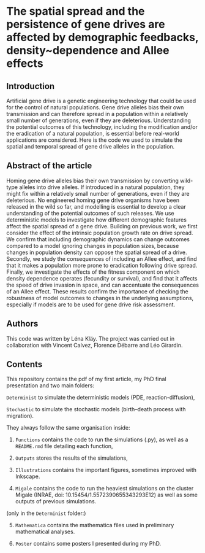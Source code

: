 # The spatial spread and the persistence of gene drives are affected by demographic feedbacks, density~dependence and Allee effects

## Introduction

Artificial gene drive is a genetic engineering technology that could be used for the control of natural populations. Gene drive alleles bias their own transmission and can therefore spread in a population within a relatively small number of generations, even if they are deleterious. Understanding the potential outcomes of this technology, including the modification and/or the eradication of a natural population, is essential before real-world applications are considered. Here is the code we used to simulate the spatial and temporal spread of gene drive alleles in the population.

## Abstract of the article

Homing gene drive alleles bias their own transmission by converting wild-type alleles into drive alleles. If introduced in a natural population, they might fix within a relatively small number of generations, even if they are deleterious. No engineered homing gene drive organisms have been released in the wild so far, and modelling is essential to develop a clear understanding of the potential outcomes of such releases. We use deterministic models to investigate how different demographic features affect the spatial spread of a gene drive. Building on previous work, we first consider the effect of the intrinsic population growth rate on drive spread. We confirm that including demographic dynamics can change outcomes compared to a model ignoring changes in population sizes, because changes in population density can oppose the spatial spread of a drive.  Secondly, we study the consequences of including an Allee effect, and find that it makes a population more prone to eradication following drive spread. Finally, we investigate the effects of the fitness component on which density dependence operates (fecundity or survival), and find that it affects the speed of drive invasion in space, and can accentuate the consequences of an Allee effect. These results confirm the importance of checking the robustness of model outcomes to changes in the underlying assumptions, especially if models are to be used for gene drive risk assessment.

## Authors

This code was written by Léna Kläy. The project was carried out in collaboration with Vincent Calvez, Florence Débarre and Léo Girardin.

## Contents

This repository contains the pdf of my first article, my PhD final presentation and two main folders:   

`Determinist` to simulate the deterministic models (PDE, reaction-diffusion), 

`Stochastic` to simulate the stochastic models (birth–death process with migration).  

They always follow the same organisation inside:

1) `Functions` contains the code to run the simulations (.py), as well as a `README.rmd` file detailing each function,

2) `Outputs` stores the results of the simulations,

3) `Illustrations` contains the important figures, sometimes improved with Inkscape.

4) `Migale` contains the code to run the heaviest simulations on the cluster Migale (INRAE, doi: 10.15454/1.5572390655343293E12) as well as some outputs of previous simulations.

(only in the `Determinist` folder:)

5) `Mathematica` contains the mathematica files used in preliminary mathematical analyses.

6) `Poster` contains some posters I presented during my PhD.

